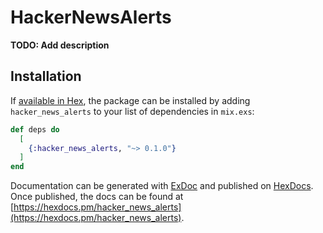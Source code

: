 # HackerNewsAlerts

**TODO: Add description**

## Installation

If [available in Hex](https://hex.pm/docs/publish), the package can be installed
by adding `hacker_news_alerts` to your list of dependencies in `mix.exs`:

```elixir
def deps do
  [
    {:hacker_news_alerts, "~> 0.1.0"}
  ]
end
```

Documentation can be generated with [ExDoc](https://github.com/elixir-lang/ex_doc)
and published on [HexDocs](https://hexdocs.pm). Once published, the docs can
be found at [https://hexdocs.pm/hacker_news_alerts](https://hexdocs.pm/hacker_news_alerts).

